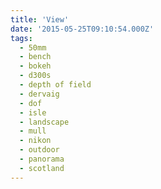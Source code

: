 ```yaml
---
title: 'View'
date: '2015-05-25T09:10:54.000Z'
tags:
  - 50mm
  - bench
  - bokeh
  - d300s
  - depth of field
  - dervaig
  - dof
  - isle
  - landscape
  - mull
  - nikon
  - outdoor
  - panorama
  - scotland
---
```

